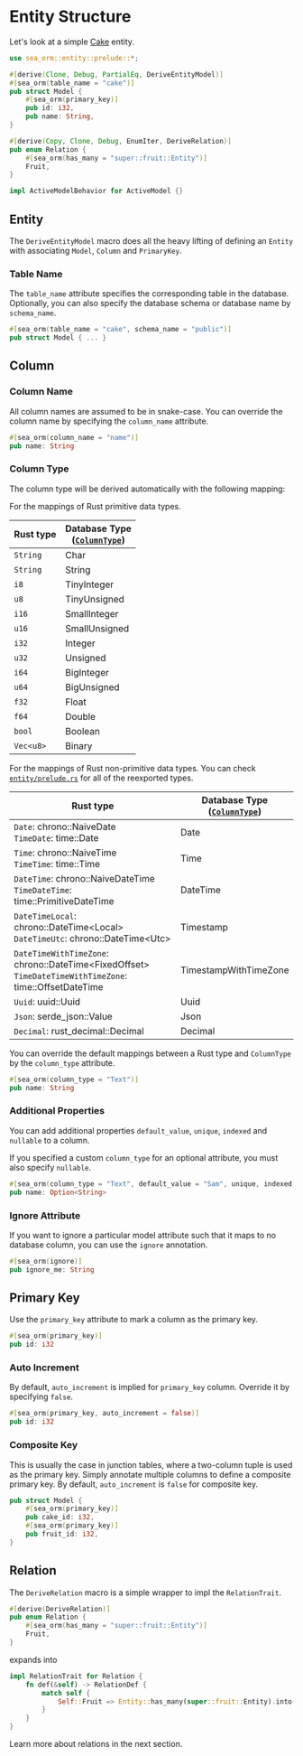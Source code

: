 # Entity Structure

Let's look at a simple [Cake](https://github.com/SeaQL/sea-orm/blob/master/src/tests_cfg/cake.rs) entity.

```rust
use sea_orm::entity::prelude::*;

#[derive(Clone, Debug, PartialEq, DeriveEntityModel)]
#[sea_orm(table_name = "cake")]
pub struct Model {
    #[sea_orm(primary_key)]
    pub id: i32,
    pub name: String,
}

#[derive(Copy, Clone, Debug, EnumIter, DeriveRelation)]
pub enum Relation {
    #[sea_orm(has_many = "super::fruit::Entity")]
    Fruit,
}

impl ActiveModelBehavior for ActiveModel {}
```

## Entity

The `DeriveEntityModel` macro does all the heavy lifting of defining an `Entity` with associating `Model`, `Column` and `PrimaryKey`.

### Table Name

The `table_name` attribute specifies the corresponding table in the database.
Optionally, you can also specify the database schema or database name by `schema_name`.

```rust
#[sea_orm(table_name = "cake", schema_name = "public")]
pub struct Model { ... }
```

## Column

### Column Name

All column names are assumed to be in snake-case. You can override the column name by specifying the `column_name` attribute.

```rust
#[sea_orm(column_name = "name")]
pub name: String
```

### Column Type

The column type will be derived automatically with the following mapping:

For the mappings of Rust primitive data types.

| Rust type | Database Type <br/> ([`ColumnType`](https://docs.rs/sea-orm/*/sea_orm/entity/enum.ColumnType.html)) |
| --------- | ------------- |
| `String` | Char |
| `String` | String |
| `i8` | TinyInteger |
| `u8` | TinyUnsigned |
| `i16` | SmallInteger |
| `u16` | SmallUnsigned |
| `i32` | Integer |
| `u32` | Unsigned |
| `i64` | BigInteger |
| `u64` | BigUnsigned |
| `f32` | Float |
| `f64` | Double |
| `bool` | Boolean |
| `Vec<u8>` | Binary |

For the mappings of Rust non-primitive data types. You can check [`entity/prelude.rs`](https://github.com/SeaQL/sea-orm/blob/master/src/entity/prelude.rs) for all of the reexported types.

| Rust type | Database Type <br/> ([`ColumnType`](https://docs.rs/sea-orm/*/sea_orm/entity/enum.ColumnType.html)) |
| --------- | ------------- |
| `Date`: chrono::NaiveDate <br/>`TimeDate`: time::Date | Date |
| `Time`: chrono::NaiveTime <br/>`TimeTime`: time::Time | Time |
| `DateTime`: chrono::NaiveDateTime <br/>`TimeDateTime`: time::PrimitiveDateTime | DateTime |
| `DateTimeLocal`: chrono::DateTime&lt;Local&gt; <br/>`DateTimeUtc`: chrono::DateTime&lt;Utc&gt; | Timestamp |
| `DateTimeWithTimeZone`: chrono::DateTime&lt;FixedOffset&gt; <br/>`TimeDateTimeWithTimeZone`: time::OffsetDateTime | TimestampWithTimeZone |
| `Uuid`: uuid::Uuid | Uuid |
| `Json`: serde_json::Value | Json |
| `Decimal`: rust_decimal::Decimal | Decimal |

You can override the default mappings between a Rust type and `ColumnType` by the `column_type` attribute.

```rust
#[sea_orm(column_type = "Text")]
pub name: String
```

### Additional Properties

You can add additional properties `default_value`, `unique`, `indexed` and `nullable` to a column.

If you specified a custom `column_type` for an optional attribute, you must also specify `nullable`.

```rust
#[sea_orm(column_type = "Text", default_value = "Sam", unique, indexed, nullable)]
pub name: Option<String>
```

### Ignore Attribute

If you want to ignore a particular model attribute such that it maps to no database column, you can use the `ignore` annotation.

```rust
#[sea_orm(ignore)]
pub ignore_me: String
```

## Primary Key

Use the `primary_key` attribute to mark a column as the primary key.

```rust
#[sea_orm(primary_key)]
pub id: i32
```

### Auto Increment

By default, `auto_increment` is implied for `primary_key` column. Override it by specifying `false`.

```rust
#[sea_orm(primary_key, auto_increment = false)]
pub id: i32
```

### Composite Key

This is usually the case in junction tables, where a two-column tuple is used as the primary key. Simply annotate multiple columns to define a composite primary key. By default, `auto_increment` is `false` for composite key.

```rust
pub struct Model {
    #[sea_orm(primary_key)]
    pub cake_id: i32,
    #[sea_orm(primary_key)]
    pub fruit_id: i32,
}
```

## Relation

The `DeriveRelation` macro is a simple wrapper to impl the `RelationTrait`.

```rust
#[derive(DeriveRelation)]
pub enum Relation {
    #[sea_orm(has_many = "super::fruit::Entity")]
    Fruit,
}
```

expands into

```rust
impl RelationTrait for Relation {
    fn def(&self) -> RelationDef {
        match self {
            Self::Fruit => Entity::has_many(super::fruit::Entity).into(),
        }
    }
}
```

Learn more about relations in the next section.